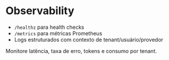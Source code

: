 # Observability

- `/healthz` para health checks
- `/metrics` para métricas Prometheus
- Logs estruturados com contexto de tenant/usuário/provedor

Monitore latência, taxa de erro, tokens e consumo por tenant.

